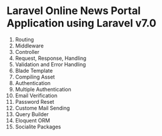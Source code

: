 # Laravel Online News Portal Application using Laravel v7.0
 1. Routing
 2. Middleware
 3. Controller
 4. Request, Response, Handling
 5. Validation and Error Handling
 6. Blade Template
 7. Compiling Asset
 8. Authentication
 9. Multiple Authentication
 10. Email Verification
 11. Password Reset
 12. Custome Mail Sending
 13. Query Builder
 14. Eloquent ORM
 15. Socialite Packages
  

